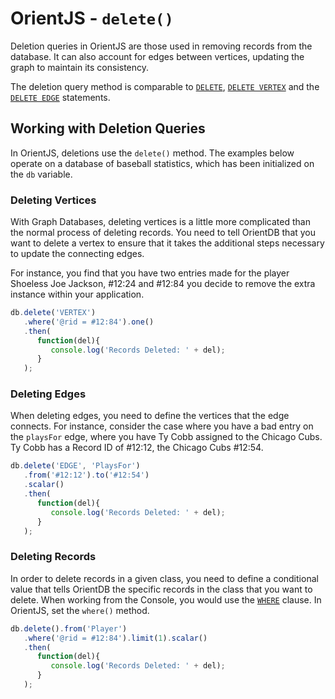 # OrientJS - `delete()`

Deletion queries in OrientJS are those used in removing records from the database.  It can also account for edges between vertices, updating the graph to maintain its consistency.

The deletion query method is comparable to [`DELETE`](SQL-Delete.md), [`DELETE VERTEX`](SQL-Delete-Vertex.md) and the [`DELETE EDGE`](SQL-Delete-Edge.md) statements.


## Working with Deletion Queries

In OrientJS, deletions use the `delete()` method.  The examples below operate on a database of baseball statistics, which has been initialized on the `db` variable.


### Deleting Vertices

With Graph Databases, deleting vertices is a little more complicated than the normal process of deleting records. You need to tell OrientDB that you want to delete a vertex to ensure that it takes the additional steps necessary to update the connecting edges.

For instance, you find that you have two entries made for the player Shoeless Joe Jackson, #12:24 and #12:84 you decide to remove the extra instance within your application.

```js
db.delete('VERTEX')
   .where('@rid = #12:84').one()
   .then(
      function(del){
         console.log('Records Deleted: ' + del);
      }   
   );
```

### Deleting Edges

When deleting edges, you need to define the vertices that the edge connects.  For instance, consider the case where you have a bad entry on the `playsFor` edge, where you have Ty Cobb assigned to the Chicago Cubs.  Ty Cobb has a Record ID of #12:12, the Chicago Cubs #12:54.

```js
db.delete('EDGE', 'PlaysFor')
   .from('#12:12').to('#12:54')
   .scalar()
   .then(
      function(del){
         console.log('Records Deleted: ' + del);
      }
   );
```

### Deleting Records

In order to delete records in a given class, you need to define a conditional value that tells OrientDB the specific records in the class that you want to delete.  When working from the Console, you would use the [`WHERE`](SQL-Where.md) clause.  In OrientJS, set the `where()` method.

```js
db.delete().from('Player')
   .where('@rid = #12:84').limit(1).scalar()
   .then(
      function(del){
         console.log('Records Deleted: ' + del);
      }
   );
```

